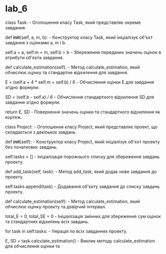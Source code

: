 # lab_6
class Task: - Оголошення класу Task, який представляє окреме завдання.

def __init__(self, a, m, b): - Конструктор класу Task, який ініціалізує об'єкт завдання з оцінками a, m і b.

self.a = a, self.m = m, self.b = b - Збереження переданих значень оцінок в атрибути об'єкта завдання.

def calculate_estimation(self): - Метод calculate_estimation, який обчислює оцінку та стандартне відхилення для завдання.

E = (self.a + 4 * self.m + self.b) / 6 - Обчислення оцінки E для завдання згідно формули.

SD = (self.b - self.a) / 6 - Обчислення стандартного відхилення SD для завдання згідно формули.

return E, SD - Повернення значень оцінки та стандартного відхилення як кортеж.

class Project: - Оголошення класу Project, який представляє проект, що складається з декількох завдань.

def __init__(self): - Конструктор класу Project, який ініціалізує об'єкт проекту без початкових завдань.

self.tasks = [] - Ініціалізація порожнього списку для збереження завдань проекту.

def add_task(self, task): - Метод add_task, який додає нове завдання до проекту.

self.tasks.append(task) - Додавання об'єкту завдання до списку завдань проекту.

def calculate_estimation(self): - Метод calculate_estimation, який обчислює оцінку проекту та довірчий інтервал.

total_E = 0, total_SE = 0 - Ініціалізація змінних для збереження сум оцінок та стандартних відхилень всіх завдань.

for task in self.tasks: - Ітерація по всіх завданнях проекту.

E, SD = task.calculate_estimation() - Виклик методу calculate_estimation для обчислення оцінки та
